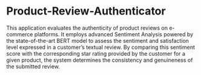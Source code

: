 # Product-Review-Authenticator
This application evaluates the authenticity of product reviews on e-commerce platforms. It employs advanced Sentiment Analysis powered by the state-of-the-art BERT model to assess the sentiment and satisfaction level expressed in a customer’s textual review. By comparing this sentiment score with the corresponding star rating provided by the customer for a given product, the system determines the consistency and genuineness of the submitted review.
